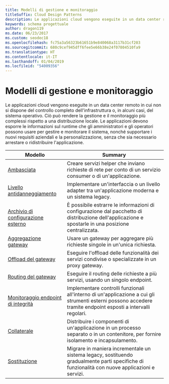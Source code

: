 ```yaml
---
title: Modelli di gestione e monitoraggio
titleSuffix: Cloud Design Patterns
description: Le applicazioni cloud vengono eseguite in un data center remoto in cui non si dispone del controllo completo dell'infrastruttura o, in alcuni casi, del sistema operativo. Ciò può rendere la gestione e il monitoraggio più complessi rispetto a una distribuzione locale. Le applicazioni devono esporre le informazioni sul runtime che gli amministratori e gli operatori possono usare per gestire e monitorare il sistema, nonché supportare i nuovi requisiti aziendali e la personalizzazione, senza che sia necessario arrestare o ridistribuire l'applicazione.
keywords: schema progettuale
author: dragon119
ms.date: 06/23/2017
ms.custom: seodec18
ms.openlocfilehash: fc75a3a56323b61651b9e840068a3117b31cf203
ms.sourcegitcommit: 680c9cef945dff6fee5e66b38e24f07804510fa9
ms.translationtype: HT
ms.contentlocale: it-IT
ms.lasthandoff: 01/04/2019
ms.locfileid: "54009356"
---
```

# <a name="management-and-monitoring-patterns"></a>Modelli di gestione e monitoraggio

Le applicazioni cloud vengono eseguite in un data center remoto in cui non si dispone del controllo completo dell'infrastruttura o, in alcuni casi, del sistema operativo. Ciò può rendere la gestione e il monitoraggio più complessi rispetto a una distribuzione locale. Le applicazioni devono esporre le informazioni sul runtime che gli amministratori e gli operatori possono usare per gestire e monitorare il sistema, nonché supportare i nuovi requisiti aziendali e la personalizzazione, senza che sia necessario arrestare o ridistribuire l'applicazione.

|                              Modello                               |                                                              Summary                                                              |
|--------------------------------------------------------------------|-----------------------------------------------------------------------------------------------------------------------------------|
|                   [Ambasciata](../ambassador.md)                   |                 Creare servizi helper che inviano richieste di rete per conto di un servizio consumer o di un'applicazione.                 |
|        [Livello antidanneggiamento](../anti-corruption-layer.md)        |                       Implementare un'interfaccia o un livello adapter tra un'applicazione moderna e un sistema legacy.                       |
| [Archivio di configurazione esterno](../external-configuration-store.md) |                È possibile estrarre le informazioni di configurazione dal pacchetto di distribuzione dell'applicazione e spostarle in una posizione centralizzata.                |
|          [Aggregazione gateway](../gateway-aggregation.md)          |                          Usare un gateway per aggregare più richieste singole in un'unica richiesta.                           |
|           [Offload del gateway](../gateway-offloading.md)           |                              Eseguire l'offload delle funzionalità dei servizi condivise o specializzate in un proxy gateway.                              |
|              [Routing del gateway](../gateway-routing.md)              |                                   Eseguire il routing delle richieste a più servizi, usando un singolo endpoint.                                    |
|   [Monitoraggio endpoint di integrità](../health-endpoint-monitoring.md)   |   Implementare controlli funzionali all'interno di un'applicazione a cui gli strumenti esterni possono accedere tramite endpoint esposti a intervalli regolari.    |
|                      [Collaterale](../sidecar.md)                      |         Distribuire i componenti di un'applicazione in un processo separato o in un contenitore, per fornire isolamento e incapsulamento.          |
|                    [Sostituzione](../strangler.md)                    | Migrare in maniera incrementale un sistema legacy, sostituendo gradualmente parti specifiche di funzionalità con nuove applicazioni e servizi. |

